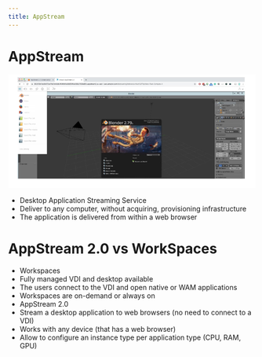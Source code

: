 ```yaml
---
title: AppStream
---
```

# AppStream
![AppStream](./AppStream.png)
- Desktop Application Streaming Service
- Deliver to any computer, without acquiring, provisioning infrastructure
- The application is delivered from within a web browser

# AppStream 2.0 vs WorkSpaces
- Workspaces
- Fully managed VDI and desktop available
- The users connect to the VDI and open native or WAM applications
- Workspaces are on-demand or always on
- AppStream 2.0
- Stream a desktop application to web browsers (no need to connect to a VDI)
- Works with any device (that has a web browser)
- Allow to configure an instance type per application type (CPU, RAM, GPU)